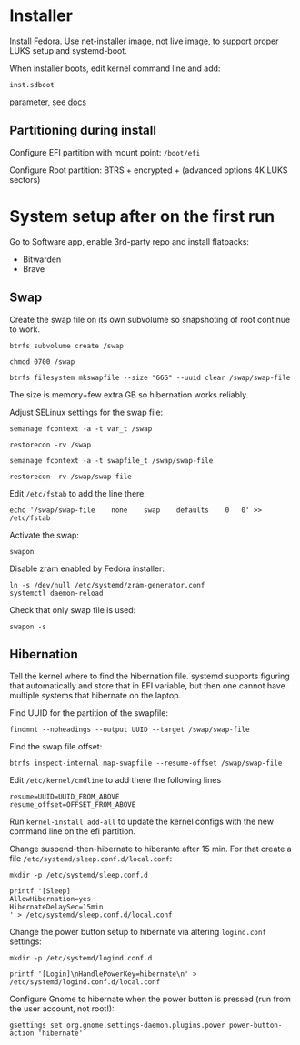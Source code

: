 
# Installer

Install Fedora. Use net-installer image, not live image, to support
proper LUKS setup and systemd-boot.

When installer boots, edit kernel command line and add:
```
inst.sdboot
```
parameter, see [docs](https://anaconda-installer.readthedocs.io/en/latest/boot-options.html#inst-sdboot)

## Partitioning during install

Configure EFI partition with mount point: `/boot/efi`

Configure Root partition: BTRS + encrypted + (advanced options 4K LUKS sectors)


# System setup after on the first run

Go to Software app, enable 3rd-party repo and install flatpacks:

* Bitwarden
* Brave


## Swap

Create the swap file on its own subvolume so snapshoting of root continue to work.
```
btrfs subvolume create /swap

chmod 0700 /swap

btrfs filesystem mkswapfile --size "66G" --uuid clear /swap/swap-file
```

The size is memory+few extra GB so hibernation works reliably.

Adjust SELinux settings for the swap file:
```
semanage fcontext -a -t var_t /swap

restorecon -rv /swap

semanage fcontext -a -t swapfile_t /swap/swap-file

restorecon -rv /swap/swap-file

```

Edit `/etc/fstab` to add the line there:
```
echo '/swap/swap-file    none    swap    defaults    0   0' >> /etc/fstab
```

Activate the swap:
```
swapon
```

Disable zram enabled by Fedora installer:
```
ln -s /dev/null /etc/systemd/zram-generator.conf
systemctl daemon-reload
```

Check that only swap file is used:
```
swapon -s
```

## Hibernation

Tell the kernel where to find the hibernation file. systemd supports figuring that automatically and store that in EFI variable, but then one cannot have multiple systems that hibernate on the laptop.

Find UUID for the partition of the swapfile:
```
findmnt --noheadings --output UUID --target /swap/swap-file
```

Find the swap file offset:
```
btrfs inspect-internal map-swapfile --resume-offset /swap/swap-file
```

Edit `/etc/kernel/cmdline` to add there the following lines
```
resume=UUID=UUID_FROM_ABOVE
resume_offset=OFFSET_FROM_ABOVE
```

Run `kernel-install add-all` to update the kernel configs with the new command line on the efi partition.

Change suspend-then-hibernate to hiberante after 15 min. For that create a file `/etc/systemd/sleep.conf.d/local.conf`:
```
mkdir -p /etc/systemd/sleep.conf.d

printf '[Sleep]
AllowHibernation=yes
HibernateDelaySec=15min
' > /etc/systemd/sleep.conf.d/local.conf
```

Change the power button setup to hibernate via altering `logind.conf` settings:
```
mkdir -p /etc/systemd/logind.conf.d

printf '[Login]\nHandlePowerKey=hibernate\n' > /etc/systemd/logind.conf.d/local.conf
```

Configure Gnome to hibernate when the power button is pressed (run from the user account, not root!):
```
gsettings set org.gnome.settings-daemon.plugins.power power-button-action 'hibernate'
```
